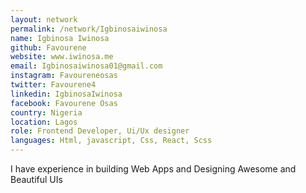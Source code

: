 ```yaml
---
layout: network
permalink: /network/Igbinosaiwinosa
name: Igbinosa Iwinosa
github: Favourene
website: www.iwinosa.me
email: Igbinosaiwinosa01@gmail.com
instagram: Favoureneosas
twitter: Favourene4
linkedin: IgbinosaIwinosa
facebook: Favourene Osas
country: Nigeria
location: Lagos
role: Frontend Developer, Ui/Ux designer
languages: Html, javascript, Css, React, Scss
---
```


I have experience in building Web Apps and Designing Awesome and Beautiful UIs
